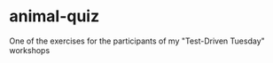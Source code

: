 animal-quiz
===========

One of the exercises for the participants of my "Test-Driven Tuesday" workshops
